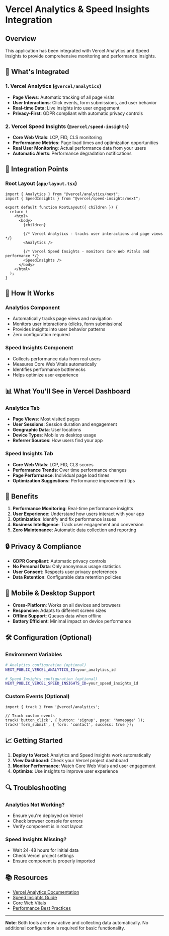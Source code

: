 # Vercel Analytics & Speed Insights Integration

## Overview
This application has been integrated with Vercel Analytics and Speed Insights to provide comprehensive monitoring and performance insights.

## 🚀 What's Integrated

### 1. **Vercel Analytics** (`@vercel/analytics`)
- **Page Views**: Automatic tracking of all page visits
- **User Interactions**: Click events, form submissions, and user behavior
- **Real-time Data**: Live insights into user engagement
- **Privacy-First**: GDPR compliant with automatic privacy controls

### 2. **Vercel Speed Insights** (`@vercel/speed-insights`)
- **Core Web Vitals**: LCP, FID, CLS monitoring
- **Performance Metrics**: Page load times and optimization opportunities
- **Real User Monitoring**: Actual performance data from your users
- **Automatic Alerts**: Performance degradation notifications

## 📍 Integration Points

### Root Layout (`app/layout.tsx`)
```tsx
import { Analytics } from "@vercel/analytics/next";
import { SpeedInsights } from "@vercel/speed-insights/next";

export default function RootLayout({ children }) {
  return (
    <html>
      <body>
        {children}
        
        {/* Vercel Analytics - tracks user interactions and page views */}
        <Analytics />
        
        {/* Vercel Speed Insights - monitors Core Web Vitals and performance */}
        <SpeedInsights />
      </body>
    </html>
  );
}
```

## 🔧 How It Works

### **Analytics Component**
- Automatically tracks page views and navigation
- Monitors user interactions (clicks, form submissions)
- Provides insights into user behavior patterns
- Zero configuration required

### **Speed Insights Component**
- Collects performance data from real users
- Measures Core Web Vitals automatically
- Identifies performance bottlenecks
- Helps optimize user experience

## 📊 What You'll See in Vercel Dashboard

### Analytics Tab
- **Page Views**: Most visited pages
- **User Sessions**: Session duration and engagement
- **Geographic Data**: User locations
- **Device Types**: Mobile vs desktop usage
- **Referrer Sources**: How users find your app

### Speed Insights Tab
- **Core Web Vitals**: LCP, FID, CLS scores
- **Performance Trends**: Over time performance changes
- **Page Performance**: Individual page load times
- **Optimization Suggestions**: Performance improvement tips

## 🚀 Benefits

1. **Performance Monitoring**: Real-time performance insights
2. **User Experience**: Understand how users interact with your app
3. **Optimization**: Identify and fix performance issues
4. **Business Intelligence**: Track user engagement and conversion
5. **Zero Maintenance**: Automatic data collection and reporting

## 🔒 Privacy & Compliance

- **GDPR Compliant**: Automatic privacy controls
- **No Personal Data**: Only anonymous usage statistics
- **User Consent**: Respects user privacy preferences
- **Data Retention**: Configurable data retention policies

## 📱 Mobile & Desktop Support

- **Cross-Platform**: Works on all devices and browsers
- **Responsive**: Adapts to different screen sizes
- **Offline Support**: Queues data when offline
- **Battery Efficient**: Minimal impact on device performance

## 🛠️ Configuration (Optional)

### Environment Variables
```bash
# Analytics configuration (optional)
NEXT_PUBLIC_VERCEL_ANALYTICS_ID=your_analytics_id

# Speed Insights configuration (optional)
NEXT_PUBLIC_VERCEL_SPEED_INSIGHTS_ID=your_speed_insights_id
```

### Custom Events (Optional)
```tsx
import { track } from '@vercel/analytics';

// Track custom events
track('button_click', { button: 'signup', page: 'homepage' });
track('form_submit', { form: 'contact', success: true });
```

## 📈 Getting Started

1. **Deploy to Vercel**: Analytics and Speed Insights work automatically
2. **View Dashboard**: Check your Vercel project dashboard
3. **Monitor Performance**: Watch Core Web Vitals and user engagement
4. **Optimize**: Use insights to improve user experience

## 🔍 Troubleshooting

### Analytics Not Working?
- Ensure you're deployed on Vercel
- Check browser console for errors
- Verify component is in root layout

### Speed Insights Missing?
- Wait 24-48 hours for initial data
- Check Vercel project settings
- Ensure component is properly imported

## 📚 Resources

- [Vercel Analytics Documentation](https://vercel.com/docs/analytics)
- [Speed Insights Guide](https://vercel.com/docs/speed-insights)
- [Core Web Vitals](https://web.dev/vitals/)
- [Performance Best Practices](https://web.dev/performance/)

---

**Note**: Both tools are now active and collecting data automatically. No additional configuration is required for basic functionality.
